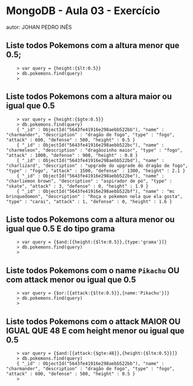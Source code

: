 # MongoDB - Aula 03 - Exercício
autor: JOHAN PEDRO INÊS

## Liste todos Pokemons com a altura **menor que** 0.5;
```
	> var query = {height:{$lt:0.5}}
	> db.pokemons.find(query)
	>
```
## Liste todos Pokemons com a altura **maior ou igual que** 0.5
```
	> var query = {height:{$gte:0.5}}
	> db.pokemons.find(query)
	{ "_id" : ObjectId("5643fe41916e298aebb522bb"), "name" : "charmander", "description" : "dragão de fogo", "type" : "fogo", "attack" : 600, "defense" : 500, "height" : 0.5 }
	{ "_id" : ObjectId("5643fe41916e298aebb522bc"), "name" : "charmeleon", "description" : "dragãozinho maior", "type" : "fogo", "attack" : 1000, "defense" : 900, "height" : 0.8 }
	{ "_id" : ObjectId("5643fe41916e298aebb522bd"), "name" : "charlizard", "description" : "upgrade do upgrade do dragão de fogo", "type" : "fogo", "attack" : 1500, "defense" : 1300, "height" : 2.1 }
	{ "_id" : ObjectId("5643fe41916e298aebb522be"), "name" : "charliemon brown", "description" : "aspirador de pó", "type" : "skate", "attack" : 3, "defense" : 0, "height" : 1.9 }
	{ "_id" : ObjectId("5643fe41916e298aebb522bf"), "name" : "mc brinquedomon", "description" : "Roça o pokemon nela que ela gosta", "type" : "carai", "attack" : 1, "defense" : 0, "height" : 1.6 }
```
## Liste todos Pokemons com a altura **menor ou igual que** 0.5 **E** do tipo grama
```
	> var query = {$and:[{height:{$lte:0.5}},{type:'grama'}]}
	> db.pokemons.find(query)
	>
```


## Liste todos Pokemons com o name `Pikachu` **OU** com attack **menor ou igual que** 0.5
```
	> var query = {$or:[{attack:{$lte:0.5}},{name:'Pikachu'}]}
	> db.pokemons.find(query)
	>
```

## Liste todos Pokemons com o attack **MAIOR OU IGUAL QUE** 48 **E** com  height **menor ou igual que** 0.5
```
	> var query = {$and:[{attack:{$gte:48}},{height:{$lte:0.5}}]}
	> db.pokemons.find(query)
	{ "_id" : ObjectId("5643fe41916e298aebb522bb"), "name" : "charmander", "description" : "dragão de fogo", "type" : "fogo", "attack" : 600, "defense" : 500, "height" : 0.5 }
	>
```